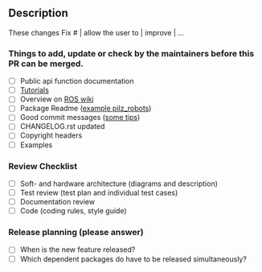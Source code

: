 ## Description

These changes Fix # | allow the user to | improve | ...

### Things to add, update or check by the maintainers before this PR can be merged.

* [ ] Public api function documentation
* [ ] [Tutorials](https://wiki.ros.org/pilz_robots/Tutorials/)
* [ ] Overview on [ROS wiki](https://wiki.ros.org/pilz_robots)
* [ ] Package Readme ([example pilz_robots](https://github.com/PilzDE/pilz_robots/blob/melodic-devel/README.md))
* [ ] Good commit messages ([some tips](https://dev.to/jacobherrington/how-to-write-useful-commit-messages-my-commit-message-template-20n9))
* [ ] CHANGELOG.rst updated
* [ ] Copyright headers
* [ ] Examples

### Review Checklist
* [ ] Soft- and hardware architecture (diagrams and description)
* [ ] Test review (test plan and individual test cases)
* [ ] Documentation review
* [ ] Code (coding rules, style guide)

### Release planning (please answer)
* [ ] When is the new feature released?
* [ ] Which dependent packages do have to be released simultaneously?
